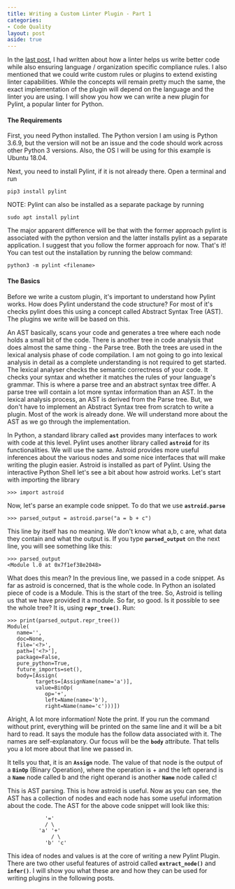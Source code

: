 ```yaml
---
title: Writing a Custom Linter Plugin - Part 1
categories:
- Code Quality
layout: post
aside: true
---
```

In the [last post](/linting), I had written about how a linter helps us write better code while also ensuring language / organization specific compliance rules. I also mentioned that we could write custom rules or plugins to extend existing linter capabilities. While the concepts will remain pretty much the same, the exact implementation of the plugin will depend on the language and the linter you are using. I will show you how we can write a new plugin for Pylint, a popular linter for Python.

#### The Requirements
First, you need Python installed. The Python version I am using is Python 3.6.9, but the version will not be an issue and the code should work across other Python 3 versions. Also, the OS I will be using for this example is Ubuntu 18.04.

Next, you need to install Pylint, if it is not already there. Open a terminal and run
```
pip3 install pylint
```

NOTE: Pylint can also be installed as a separate package by running

```
sudo apt install pylint
```
The major apparent difference will be that with the former approach pylint is associated with the python version and the latter installs pylint as a separate application. I suggest that you follow the former approach for now.
That's it! You can test out the installation by running the below command: 
```
python3 -m pylint <filename>
```
#### The Basics
Before we write a custom plugin, it's important to understand how Pylint works. How does Pylint understand the code structure? For most of it's checks pylint does this using a concept called Abstract Syntax Tree (AST). The plugins we write will be based on this.

An AST basically, scans your code and generates a tree where each node holds a small bit of the code. There is another tree in code analysis that does almost the same thing - the Parse tree. Both the trees are used in the lexical analysis phase of code compilation. I am not going to go into lexical analysis in detail as a complete understanding is not required to get started. The lexical analyser checks the semantic correctness of your code. It checks your syntax and whether it matches the rules of your language's grammar. This is where a parse tree and an abstract syntax tree differ. A parse tree will contain a lot more syntax information than an AST. In the lexical analysis process, an AST is derived from the Parse tree. But, we don't have to implement an Abstract Syntax tree from scratch to write a plugin. Most of the work is already done. We will understand more about the AST as we go through the implementation.

In Python, a standard library called **`ast`** provides many interfaces to work with code at this level. Pylint uses another library called **`astroid`** for its functionalities. We will use the same. Astroid provides more useful inferences about the various nodes and some nice interfaces that will make writing the plugin easier. Astroid is installed as part of Pylint. Using the interactive Python Shell let's see a bit about how astroid works. Let's start with importing the library

```
>>> import astroid
```

Now, let's parse an example code snippet. To do that we use **`astroid.parse`**
```
>>> parsed_output = astroid.parse("a = b + c")
```
This line by itself has no meaning. We don't know what a,b, c are, what data they contain and what the output is. If you type **`parsed_output`** on the next line, you will see something like this:
```
>>> parsed_output
<Module l.0 at 0x7f1ef38e2048>
```
What does this mean? In the previous line, we passed in a code snippet. As far as astroid is concerned, that is the whole code. In Python an isolated piece of code is a Module. This is the start of the tree. So, Astroid is telling us that we have provided it a module. So far, so good. Is it possible to see the whole tree? It is, using **`repr_tree()`**. Run:

```
>>> print(parsed_output.repr_tree())
Module(
   name='',
   doc=None,
   file='<?>',
   path=['<?>'],
   package=False,
   pure_python=True,
   future_imports=set(),
   body=[Assign(
         targets=[AssignName(name='a')],
         value=BinOp(
            op='+',
            left=Name(name='b'),
            right=Name(name='c')))])
```
Alright, A lot more information! Note the print. If you run the command without print, everything will be printed on the same line and it will be a bit hard to read. It says the module has the follow data associated with it. The names are self-explanatory. Our focus will be the **`body`** attribute. That tells you a lot more about that line we passed in.

It tells you that, it is an **`Assign`** node. The value of that node is the output of a **`BinOp`** (Binary Operation), where the operation is + and the left operand is a **`Name`** node called b and the right operand is another **`Name`** node called c!

This is AST parsing. This is how astroid is useful. Now as you can see, the AST has a collection of nodes and each node has some useful information about the code. The AST for the above code snippet will look like this:
```
            '='
            / \
          'a' '+'
              / \
            'b' 'c'
```

This idea of nodes and values is at the core of writing a new Pylint Plugin. There are two other useful features of astroid called **`extract_node()`** and **`infer()`**. I will show you what these are and how they can be used for writing plugins in the following posts.